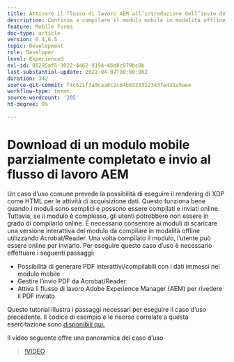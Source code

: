```yaml
---
title: Attivare il flusso di lavoro AEM all’introduzione dell’invio del modulo HTM5
description: Continua a compilare il modulo mobile in modalità offline e invia il modulo mobile per attivare il flusso di lavoro AEM
feature: Mobile Forms
doc-type: article
version: 6.4,6.5
topic: Development
role: Developer
level: Experienced
exl-id: 88295af5-3022-4462-9194-46d8c979bc8b
last-substantial-update: 2021-04-07T00:00:00Z
duration: 342
source-git-commit: f4c621f3a9caa8c2c64b8323312343fe421a5aee
workflow-type: tm+mt
source-wordcount: '205'
ht-degree: 0%

---
```


# Download di un modulo mobile parzialmente completato e invio al flusso di lavoro AEM

Un caso d’uso comune prevede la possibilità di eseguire il rendering di XDP come HTML per le attività di acquisizione dati. Questo funziona bene quando i moduli sono semplici e possono essere compilati e inviati online. Tuttavia, se il modulo è complesso, gli utenti potrebbero non essere in grado di compilarlo online. È necessario consentire ai moduli di scaricare una versione interattiva del modulo da compilare in modalità offline utilizzando Acrobat/Reader. Una volta compilato il modulo, l’utente può essere online per inviarlo.
Per eseguire questo caso d’uso è necessario effettuare i seguenti passaggi:

* Possibilità di generare PDF interattivi/compilabili con i dati immessi nel modulo mobile
* Gestire l’invio PDF da Acrobat/Reader
* Attiva il flusso di lavoro Adobe Experience Manager (AEM) per rivedere il PDF inviato

Questo tutorial illustra i passaggi necessari per eseguire il caso d’uso precedente. Il codice di esempio e le risorse correlate a questa esercitazione sono [disponibili qui.](part-four.md)

Il video seguente offre una panoramica del caso d’uso

>[!VIDEO](https://video.tv.adobe.com/v/29677?quality=12&learn=on)
